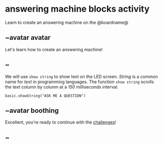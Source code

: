 # answering machine blocks activity

Learn to create an answering machine on the @boardname@

## ~avatar avatar

Let's learn how to create an answering machine!

## ~

We will use `show string` to show text on the LED screen. *String* is a common name for *text* in programming languages. The function `show string` scrolls the text column by column at a *150* milliseconds interval.

```blocks
basic.showString("ASK ME A QUESTION")
```

## ~avatar boothing

Excellent, you're ready to continue with the [challenges](/lessons/answering-machine/challenges)!

## ~
